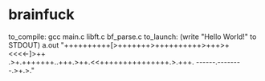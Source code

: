 # brainfuck
to_compile: gcc main.c libft.c bf_parse.c
to_launch: (write "Hello World!" to STDOUT)
a.out "++++++++++[>+++++++>++++++++++>+++>+<<<<-]>++                                    
 .>+.+++++++..+++.>++.<<+++++++++++++++.>.+++.
 ------.--------.>+.>."
